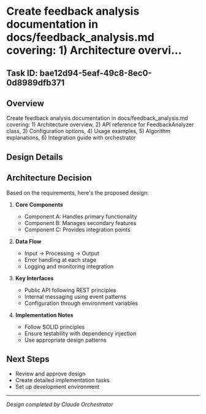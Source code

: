 # Create feedback analysis documentation in docs/feedback_analysis.md covering: 1) Architecture overvi...

## Task ID: bae12d94-5eaf-49c8-8ec0-0d8989dfb371

## Overview
Create feedback analysis documentation in docs/feedback_analysis.md covering: 1) Architecture overview, 2) API reference for FeedbackAnalyzer class, 3) Configuration options, 4) Usage examples, 5) Algorithm explanations, 6) Integration guide with orchestrator

## Design Details


## Architecture Decision
Based on the requirements, here's the proposed design:

1. **Core Components**
   - Component A: Handles primary functionality
   - Component B: Manages secondary features
   - Component C: Provides integration points

2. **Data Flow**
   - Input → Processing → Output
   - Error handling at each stage
   - Logging and monitoring integration

3. **Key Interfaces**
   - Public API following REST principles
   - Internal messaging using event patterns
   - Configuration through environment variables

4. **Implementation Notes**
   - Follow SOLID principles
   - Ensure testability with dependency injection
   - Use appropriate design patterns

## Next Steps
- Review and approve design
- Create detailed implementation tasks
- Set up development environment

---
*Design completed by Claude Orchestrator*
